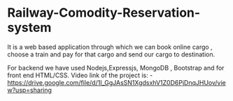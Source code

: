# Railway-Comodity-Reservation-system
It is a web based application through which we can book online cargo , choose a train and pay for that cargo and send our cargo to destination.

For backend we have used Nodejs,Expressjs, MongoDB , Bootstrap and for front end HTML/CSS.
Video link of the project is: - https://drive.google.com/file/d/1I_GgJAsSN1XgdsxhV1Z0D6PjDnqJHUov/view?usp=sharing
